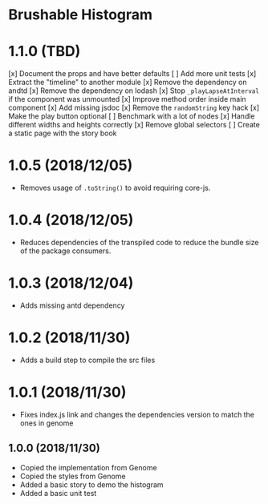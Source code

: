 # Brushable Histogram

# 1.1.0 (TBD)
[x] Document the props and have better defaults
[ ] Add more unit tests
[x] Extract the "timeline" to another module
[x] Remove the dependency on andtd
[x] Remove the dependency on lodash
[x] Stop `_playLapseAtInterval` if the component was unmounted
[x] Improve method order inside main component
[x] Add missing jsdoc
[x] Remove the `randomString` key hack
[x] Make the play button optional
[ ] Benchmark with a lot of nodes
[x] Handle different widths and heights correctly
[x] Remove global selectors
[ ] Create a static page with the story book

# 1.0.5 (2018/12/05)
- Removes usage of `.toString()` to avoid requiring core-js.

# 1.0.4 (2018/12/05)
- Reduces dependencies of the transpiled code to reduce the bundle size of the package consumers.

# 1.0.3 (2018/12/04)
- Adds missing antd dependency

# 1.0.2 (2018/11/30)
- Adds a build step to compile the src files

# 1.0.1 (2018/11/30)
- Fixes index.js link and changes the dependencies version to match the ones in genome

## 1.0.0 (2018/11/30)
- Copied the implementation from Genome
- Copied the styles from Genome
- Added a basic story to demo the histogram
- Added a basic unit test